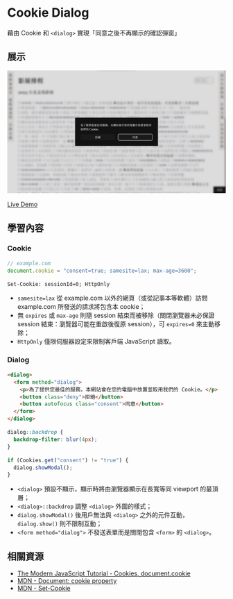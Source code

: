 # Cookie Dialog

藉由 Cookie 和 `<dialog>` 實現「同意之後不再顯示的確認彈窗」

## 展示

![screenshot](./public/screenshot.jpg)

[Live Demo](https://nepikn.github.io/cookie-dialog/)

## 學習內容

### Cookie

```js
// example.com
document.cookie = "consent=true; samesite=lax; max-age=3600";
```

```HTTP
Set-Cookie: sessionId=0; HttpOnly
```

- `samesite=lax` 從 example.com 以外的網頁（或從記事本等軟體）訪問 example.com 所發送的請求將包含本 cookie；
- 無 `expires` 或 `max-age` 則隨 session 結束而被移除（關閉瀏覽器未必保證 session 結束：瀏覽器可能在重啟後復原 session），可 `expires=0` 來主動移除；
- `HttpOnly` 僅限伺服器設定來限制客戶端 JavaScript 讀取。

### Dialog

```html
<dialog>
  <form method="dialog">
    <p>為了提供您最佳的服務，本網站會在您的電腦中放置並取用我們的 Cookie。</p>
    <button class="deny">拒絕</button>
    <button autofocus class="consent">同意</button>
  </form>
</dialog>
```

```css
dialog::backdrop {
  backdrop-filter: blur(4px);
}
```

```js
if (Cookies.get("consent") != "true") {
  dialog.showModal();
}
```

- `<dialog>` 預設不顯示，顯示時將由瀏覽器顯示在長寬等同 viewport 的最頂層；
- `<dialog>::backdrop` 調整 `<dialog>` 外圍的樣式；
- `dialog.showModal()` 後用戶無法與 `<dialog>` 之外的元件互動，`dialog.show()` 則不限制互動；
- `<form method="dialog">` 不發送表單而是關閉包含 `<form>` 的 `<dialog>`。

## 相關資源

- [The Modern JavaScript Tutorial - Cookies, document.cookie](https://javascript.info/cookie)
- [MDN - Document: cookie property](https://developer.mozilla.org/en-US/docs/Web/API/Document/cookie)
- [MDN - Set-Cookie](https://developer.mozilla.org/en-US/docs/Web/HTTP/Headers/Set-Cookie)
